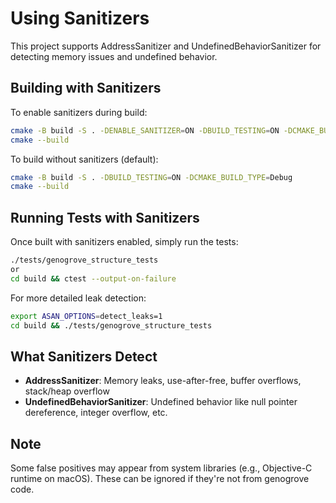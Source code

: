 # Using Sanitizers

This project supports AddressSanitizer and UndefinedBehaviorSanitizer for detecting memory issues and undefined behavior.

## Building with Sanitizers

To enable sanitizers during build:

```bash
cmake -B build -S . -DENABLE_SANITIZER=ON -DBUILD_TESTING=ON -DCMAKE_BUILD_TYPE=Debug
cmake --build
```

To build without sanitizers (default):

```bash
cmake -B build -S . -DBUILD_TESTING=ON -DCMAKE_BUILD_TYPE=Debug
cmake --build
```

## Running Tests with Sanitizers

Once built with sanitizers enabled, simply run the tests:

```bash
./tests/genogrove_structure_tests
or
cd build && ctest --output-on-failure
```

For more detailed leak detection:

```bash
export ASAN_OPTIONS=detect_leaks=1
cd build && ./tests/genogrove_structure_tests
```

## What Sanitizers Detect

- **AddressSanitizer**: Memory leaks, use-after-free, buffer overflows, stack/heap overflow
- **UndefinedBehaviorSanitizer**: Undefined behavior like null pointer dereference, integer overflow, etc.

## Note

Some false positives may appear from system libraries (e.g., Objective-C runtime on macOS). These can be ignored if they're not from genogrove code.
